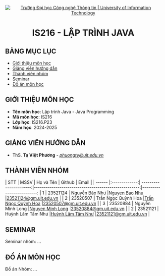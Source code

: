<p align="center">
  <a href="https://www.uit.edu.vn/" title="Trường Đại học Công nghệ Thông tin" style="border: 5;">
    <img src="https://i.imgur.com/WmMnSRt.png" alt="Trường Đại học Công nghệ Thông tin | University of Information Technology">
  </a>
</p>

<!-- Title -->
<h1 align="center"><b>IS216 - LẬP TRÌNH JAVA</b></h1>



## BẢNG MỤC LỤC
* [ Giới thiệu môn học](#gioithieumonhoc)
* [ Giảng viên hướng dẫn](#giangvien)
* [ Thành viên nhóm](#thanhvien)
* [ Seminar](#seminar)
* [ Đồ án môn học](#doan)


## GIỚI THIỆU MÔN HỌC
<a name="gioithieumonhoc"></a>
* **Tên môn học**: Lập trình Java - Java Programming
* **Mã môn học**: IS216
* **Lớp học**: IS216.P23
* **Năm học**: 2024-2025


## GIẢNG VIÊN HƯỚNG DẪN
<a name="giangvien"></a>
* ThS. **Tạ Việt Phương** - *phuongtv@uit.edu.vn*


## THÀNH VIÊN NHÓM
<a name="thanhvien"></a>
| STT    | MSSV          | Họ và Tên              | Github                                               | Email                   |
| ------ |:-------------:| ----------------------:|-----------------------------------------------------:|-------------------------:
| 1      | 23521124      | Nguyễn Bảo Như     |[Nguyen Bao Nhu](https://github.com/ray1130)            |23521124@gm.uit.edu.vn   |
| 2      | 23520507      | Trần Ngọc Quỳnh Hoa        |[Trần Ngọc Quỳnh Hoa](https://github.com/nhims79)     |23520507@gm.uit.edu.vn   |
| 3      | 23520884    | Nguyễn Minh Long      |[Nguyen Minh Long](https://github.com/oolongc2)               |23520884@gm.uit.edu.vn   |
| 2      | 23521121      | Huỳnh Lâm Tâm Như   |[Huỳnh Lâm Tâm Như](https://github.com/NhuHuynh-252)          |23521121@gm.uit.edu.vn   |


## SEMINAR
<a name="seminar"></a>
Seminar nhóm: ...


## ĐỒ ÁN MÔN HỌC
<a name="doan"></a>
Đồ án Nhóm: ...
